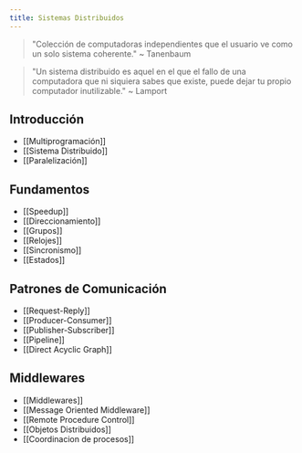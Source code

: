 ```yaml
---
title: Sistemas Distribuidos
---
```


> "Colección de computadoras independientes que el usuario ve como un solo sistema coherente." ~ Tanenbaum

> "Un sistema distribuido es aquel en el que el fallo de una computadora que ni siquiera sabes que existe, puede dejar tu propio computador inutilizable." ~ Lamport

## Introducción

- [[Multiprogramación]]
- [[Sistema Distribuido]]
- [[Paralelización]]

## Fundamentos

- [[Speedup]]
- [[Direccionamiento]]
- [[Grupos]]
- [[Relojes]]
- [[Sincronismo]]
- [[Estados]]

## Patrones de Comunicación

- [[Request-Reply]]
- [[Producer-Consumer]]
- [[Publisher-Subscriber]]
- [[Pipeline]]
- [[Direct Acyclic Graph]]

## Middlewares

- [[Middlewares]]
- [[Message Oriented Middleware]]
- [[Remote Procedure Control]]
- [[Objetos Distribuidos]]
- [[Coordinacion de procesos]]
